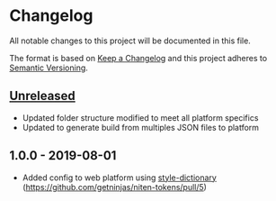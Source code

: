 # Changelog

All notable changes to this project will be documented in this file.

The format is based on [Keep a Changelog](http://keepachangelog.com/en/1.0.0/)
and this project adheres to [Semantic Versioning](http://semver.org/spec/v2.0.0.html).

## [Unreleased]

- Updated folder structure modified to meet all platform specifics
- Updated to generate build from multiples JSON files to platform

## 1.0.0 - 2019-08-01

- Added config to web platform using [style-dictionary](https://github.com/amzn/style-dictionary) (https://github.com/getninjas/niten-tokens/pull/5)

[unreleased]: https://github.com/getninjas/niten-tokens/compare/v1.0.1-0...HEAD